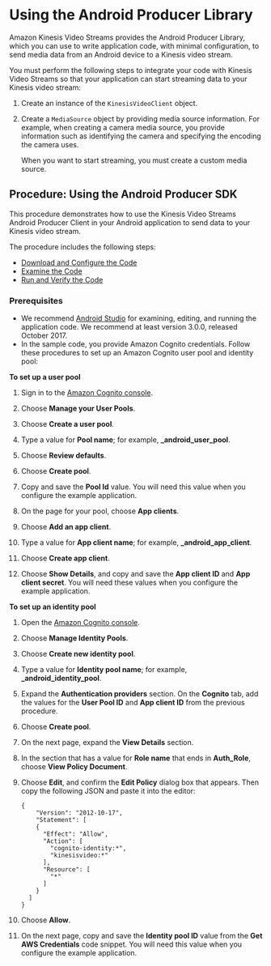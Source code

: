 # Using the Android Producer Library<a name="producer-sdk-android"></a>

Amazon Kinesis Video Streams provides the Android Producer Library, which you can use to write application code, with minimal configuration, to send media data from an Android device to a Kinesis video stream\. 

You must perform the following steps to integrate your code with Kinesis Video Streams so that your application can start streaming data to your Kinesis video stream:

1. Create an instance of the `KinesisVideoClient` object\. 

1. Create a `MediaSource` object by providing media source information\. For example, when creating a camera media source, you provide information such as identifying the camera and specifying the encoding the camera uses\.

   When you want to start streaming, you must create a custom media source\. 

## Procedure: Using the Android Producer SDK<a name="producer-sdk-android-using"></a>

This procedure demonstrates how to use the Kinesis Video Streams Android Producer Client in your Android application to send data to your Kinesis video stream\. 

The procedure includes the following steps:
+ [Download and Configure the Code](https://docs.aws.amazon.com/kinesisvideostreams/latest/dg/producersdk-android-downloadcode.html)
+ [Examine the Code](https://docs.aws.amazon.com/kinesisvideostreams/latest/dg/producersdk-android-writecode.html)
+ [Run and Verify the Code](https://docs.aws.amazon.com/kinesisvideostreams/latest/dg/producersdk-android-reviewcode.html)

### Prerequisites<a name="producersdk-android-prerequisites"></a>
+ We recommend [Android Studio](https://developer.android.com/studio/index.html) for examining, editing, and running the application code\. We recommend at least version 3\.0\.0, released October 2017\.
+ In the sample code, you provide Amazon Cognito credentials\. Follow these procedures to set up an Amazon Cognito user pool and identity pool:

**To set up a user pool**

  1. Sign in to the [Amazon Cognito console](https://console.aws.amazon.com/cognito/home)\.

  1. Choose **Manage your User Pools**\.

  1. Choose **Create a user pool**\.

  1. Type a value for **Pool name**; for example, **<username>\_android\_user\_pool**\.

  1. Choose **Review defaults**\.

  1. Choose **Create pool**\.

  1. Copy and save the **Pool Id** value\. You will need this value when you configure the example application\.

  1. On the page for your pool, choose **App clients**\.

  1. Choose **Add an app client**\.

  1. Type a value for **App client name**; for example, **<username>\_android\_app\_client**\.

  1. Choose **Create app client**\.

  1. Choose **Show Details**, and copy and save the **App client ID** and **App client secret**\. You will need these values when you configure the example application\.

**To set up an identity pool**

  1. Open the [Amazon Cognito console](https://console.aws.amazon.com/cognito/home)\.

  1. Choose **Manage Identity Pools**\.

  1. Choose **Create new identity pool**\.

  1. Type a value for **Identity pool name**; for example, **<username>\_android\_identity\_pool**\.

  1. Expand the **Authentication providers** section\. On the **Cognito** tab, add the values for the **User Pool ID** and **App client ID** from the previous procedure\.

  1. Choose **Create pool**\.

  1. On the next page, expand the **View Details** section\. 

  1. In the section that has a value for **Role name** that ends in **Auth\_Role**, choose **View Policy Document**\.

  1. Choose **Edit**, and confirm the **Edit Policy** dialog box that appears\. Then copy the following JSON and paste it into the editor: 

     ```
     {
         "Version": "2012-10-17",
         "Statement": [
         {
           "Effect": "Allow",
           "Action": [
             "cognito-identity:*",
             "kinesisvideo:*"
           ],
           "Resource": [
             "*"
           ]
         }
       ]
     }
     ```

  1. Choose **Allow**\.

  1. On the next page, copy and save the **Identity pool ID** value from the **Get AWS Credentials** code snippet\. You will need this value when you configure the example application\.
